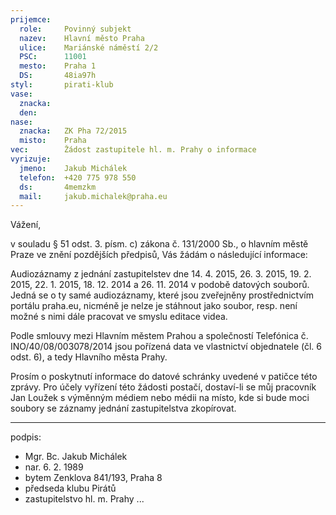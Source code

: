```yaml
---
prijemce: 
  role:     Povinný subjekt
  nazev:    Hlavní město Praha
  ulice:    Mariánské náměstí 2/2
  PSC:      11001
  mesto:    Praha 1
  DS:       48ia97h
styl:       pirati-klub
vase:
  znacka:   
  den:
nase:
  znacka:   ZK Pha 72/2015
  misto:    Praha
vec:        Žádost zastupitele hl. m. Prahy o informace
vyrizuje:   
  jmeno:    Jakub Michálek
  telefon:  +420 775 978 550
  ds:       4memzkm
  mail:     jakub.michalek@praha.eu
---
```


Vážení,

v souladu § 51 odst. 3. písm. c) zákona č. 131/2000 Sb., o hlavním městě Praze ve znění pozdějších předpisů, Vás žádám o následující informace: 

Audiozáznamy z jednání zastupitelstev dne 14. 4. 2015, 26. 3. 2015, 19. 2. 2015, 22. 1. 2015, 18. 12. 2014 a 26. 11. 2014 v podobě datových souborů. Jedná se o ty samé audiozáznamy, které jsou zveřejněny prostřednictvím portálu praha.eu, nicméně je nelze je stáhnout jako soubor, resp. není možné s nimi dále pracovat ve smyslu editace videa. 

Podle smlouvy mezi Hlavním městem Prahou a společností Telefónica č. INO/40/08/003078/2014 jsou pořízená data ve vlastnictví objednatele (čl. 6 odst. 6), a tedy Hlavního města Prahy.

Prosím o poskytnutí informace do datové schránky uvedené v patičce této zprávy. Pro účely vyřízení této žádosti postačí, dostaví-li se můj pracovník Jan Loužek s výměnným médiem nebo médii na místo, kde si bude moci soubory se záznamy jednání zastupitelstva zkopírovat.

---
podpis: 
  - Mgr. Bc. Jakub Michálek
  - nar. 6. 2. 1989
  - bytem Zenklova 841/193, Praha 8
  - předseda klubu Pirátů
  - zastupitelstvo hl. m. Prahy
...
